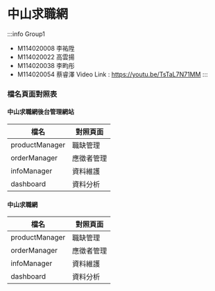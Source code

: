 # 中山求職網

:::info
Group1
- M114020008 李祐陞
- M114020022 高雲揚
- M114020038 李畇彤
- M114020054 蔡睿澤
Video Link : https://youtu.be/TsTaL7N71MM
:::


### 檔名頁面對照表
#### 中山求職網後台管理網站
檔名 | 對照頁面 |
--- | --- |
productManager | 職缺管理 |
orderManager | 應徵者管理 |
infoManager | 資料維護 |
dashboard | 資料分析 |

#### 中山求職網
檔名 | 對照頁面 |
--- | --- |
productManager | 職缺管理 |
orderManager | 應徵者管理 |
infoManager | 資料維護 |
dashboard | 資料分析 |
